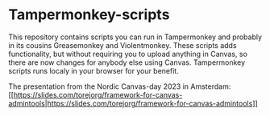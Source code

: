 # Tampermonkey-scripts

This repository contains scripts you can run in Tampermonkey and probably in its cousins Greasemonkey and Violentmonkey. These scripts adds functionality, but without requiring you to upload anything in Canvas, so there are now changes for anybody else using Canvas. Tampermonkey scripts runs localy in your browser for your benefit.

The presentation from the Nordic Canvas-day 2023 in Amsterdam: [[https://slides.com/torejorg/framework-for-canvas-admintools|https://slides.com/torejorg/framework-for-canvas-admintools]]
